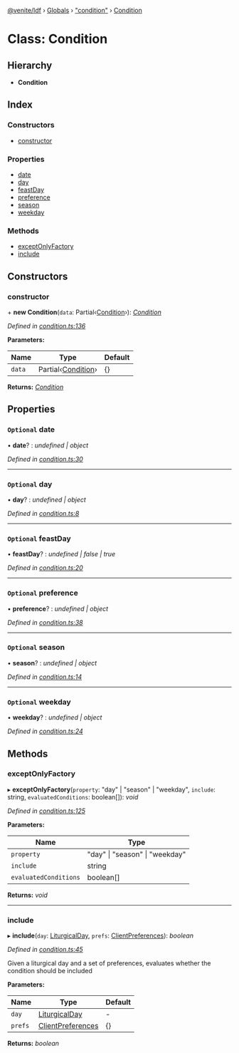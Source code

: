 [@venite/ldf](../README.md) › [Globals](../globals.md) › ["condition"](../modules/_condition_.md) › [Condition](_condition_.condition.md)

# Class: Condition

## Hierarchy

* **Condition**

## Index

### Constructors

* [constructor](_condition_.condition.md#constructor)

### Properties

* [date](_condition_.condition.md#optional-date)
* [day](_condition_.condition.md#optional-day)
* [feastDay](_condition_.condition.md#optional-feastday)
* [preference](_condition_.condition.md#optional-preference)
* [season](_condition_.condition.md#optional-season)
* [weekday](_condition_.condition.md#optional-weekday)

### Methods

* [exceptOnlyFactory](_condition_.condition.md#exceptonlyfactory)
* [include](_condition_.condition.md#include)

## Constructors

###  constructor

\+ **new Condition**(`data`: Partial‹[Condition](_condition_.condition.md)›): *[Condition](_condition_.condition.md)*

*Defined in [condition.ts:136](https://github.com/gbj/venite/blob/33bf7a5/ldf/src/condition.ts#L136)*

**Parameters:**

Name | Type | Default |
------ | ------ | ------ |
`data` | Partial‹[Condition](_condition_.condition.md)› | {} |

**Returns:** *[Condition](_condition_.condition.md)*

## Properties

### `Optional` date

• **date**? : *undefined | object*

*Defined in [condition.ts:30](https://github.com/gbj/venite/blob/33bf7a5/ldf/src/condition.ts#L30)*

___

### `Optional` day

• **day**? : *undefined | object*

*Defined in [condition.ts:8](https://github.com/gbj/venite/blob/33bf7a5/ldf/src/condition.ts#L8)*

___

### `Optional` feastDay

• **feastDay**? : *undefined | false | true*

*Defined in [condition.ts:20](https://github.com/gbj/venite/blob/33bf7a5/ldf/src/condition.ts#L20)*

___

### `Optional` preference

• **preference**? : *undefined | object*

*Defined in [condition.ts:38](https://github.com/gbj/venite/blob/33bf7a5/ldf/src/condition.ts#L38)*

___

### `Optional` season

• **season**? : *undefined | object*

*Defined in [condition.ts:14](https://github.com/gbj/venite/blob/33bf7a5/ldf/src/condition.ts#L14)*

___

### `Optional` weekday

• **weekday**? : *undefined | object*

*Defined in [condition.ts:24](https://github.com/gbj/venite/blob/33bf7a5/ldf/src/condition.ts#L24)*

## Methods

###  exceptOnlyFactory

▸ **exceptOnlyFactory**(`property`: "day" | "season" | "weekday", `include`: string, `evaluatedConditions`: boolean[]): *void*

*Defined in [condition.ts:125](https://github.com/gbj/venite/blob/33bf7a5/ldf/src/condition.ts#L125)*

**Parameters:**

Name | Type |
------ | ------ |
`property` | "day" &#124; "season" &#124; "weekday" |
`include` | string |
`evaluatedConditions` | boolean[] |

**Returns:** *void*

___

###  include

▸ **include**(`day`: [LiturgicalDay](_calendar_liturgical_day_.liturgicalday.md), `prefs`: [ClientPreferences](_liturgy_client_preferences_.clientpreferences.md)): *boolean*

*Defined in [condition.ts:45](https://github.com/gbj/venite/blob/33bf7a5/ldf/src/condition.ts#L45)*

Given a liturgical day and a set of preferences, evaluates whether the condition should be included

**Parameters:**

Name | Type | Default |
------ | ------ | ------ |
`day` | [LiturgicalDay](_calendar_liturgical_day_.liturgicalday.md) | - |
`prefs` | [ClientPreferences](_liturgy_client_preferences_.clientpreferences.md) | {} |

**Returns:** *boolean*
